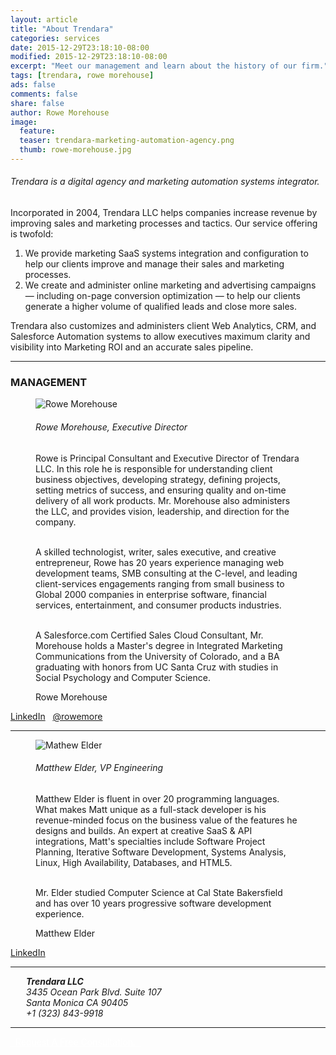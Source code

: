 ```yaml
---
layout: article
title: "About Trendara"
categories: services
date: 2015-12-29T23:18:10-08:00
modified: 2015-12-29T23:18:10-08:00
excerpt: "Meet our management and learn about the history of our firm."
tags: [trendara, rowe morehouse]
ads: false
comments: false
share: false
author: Rowe Morehouse
image:
  feature:
  teaser: trendara-marketing-automation-agency.png
  thumb: rowe-morehouse.jpg
---
```


<h6 class="strapline">Trendara is a digital agency and marketing automation systems integrator.</h6>

  <p class="body">Incorporated in 2004, Trendara LLC helps companies increase revenue by improving sales and marketing processes and tactics. Our service offering is twofold:</p>

<ol>
  <li>We provide marketing SaaS systems integration and configuration to help our clients improve and manage their sales and marketing processes.</li>
  <li>We create and administer online marketing and advertising campaigns — including on-page conversion optimization — to help our clients generate a higher volume of qualified leads and close more sales.</li>
</ol>

Trendara also customizes and administers client Web Analytics, CRM, and Salesforce Automation systems to allow executives maximum clarity and visibility into Marketing ROI and an accurate sales pipeline.

---
### MANAGEMENT

<figure class="third">
  <img src="{{ site.url}}/images/rowe-morehouse.jpg" alt="Rowe Morehouse">
<div>
  <h6>Rowe Morehouse, Executive Director</h6>
  Rowe is Principal Consultant and Executive Director of Trendara LLC. In this role he is responsible for understanding client business objectives, developing strategy, defining projects, setting metrics of success, and ensuring quality and on-time delivery of all work products. Mr. Morehouse also administers the LLC, and provides vision, leadership, and direction for the company.<BR><BR>

  A skilled technologist,  writer, sales executive, and creative entrepreneur, Rowe has 20 years experience managing web development teams, SMB consulting at the C-level, and leading client-services engagements ranging from small business to Global 2000 companies in enterprise software, financial services, entertainment, and consumer products industries.<BR><BR>

  A Salesforce.com Certified Sales Cloud Consultant, Mr. Morehouse holds a Master's degree in Integrated Marketing Communications from the University of Colorado, and a BA graduating with honors from UC Santa Cruz with studies in Social Psychology and Computer Science.
</div>
<figcaption>Rowe Morehouse</figcaption>
</figure>
<a href="http://linkedin.com/in/rowemorehouse" class="btn-social linkedin" target="_blank"><i class="fa fa-linkedin" aria-hidden="true"></i> LinkedIn</a> &nbsp; <a href="http://twitter.com/rowemore" class="btn-social twitter" target="_blank"><i class="fa fa-twitter" aria-hidden="true"></i> @rowemore</a>

<hr class="less-margin" />

<figure class="third">
  <img src="{{ site.url}}/images/matthew_elder_800x800.jpg" alt="Mathew Elder">
<div>
  <h6>Matthew Elder, VP Engineering</h6>
  Matthew Elder is fluent in over 20 programming languages. What makes Matt unique as a full-stack developer is his revenue-minded focus on the business value of the features he designs and builds. An expert at creative SaaS & API integrations, Matt's specialties include Software Project Planning, Iterative Software Development, Systems Analysis, Linux, High Availability, Databases, and HTML5.<BR><BR>

  Mr. Elder studied Computer Science at Cal State Bakersfield and has over 10 years progressive software development experience.
</div>
<figcaption>Matthew Elder</figcaption>
</figure>
<a href="https://www.linkedin.com/in/matthewelder" class="btn-social linkedin" target="_blank"><i class="fa fa-linkedin" aria-hidden="true"></i> LinkedIn</a> 

<hr class="less-margin" />

<address style="margin-left: 25px">
<strong>Trendara LLC</strong><BR>
3435 Ocean Park Blvd. Suite 107<BR>
Santa Monica CA 90405<BR>
+1 (323) 843-9918
</address> 

<hr class="less-margin" />

<div style="display: block; margin: auto auto"><a href="{{ site.url }}/contact/" class="btn-success shadowbox green" style="color: white;"> &nbsp; Request A Free Consultation. &nbsp; </a></div>
